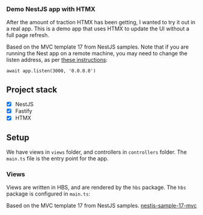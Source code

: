 ### Demo NestJS app with HTMX

After the amount of traction HTMX has been getting, I wanted to try it out in a real app. This is a demo app that uses HTMX to update the UI without a full page refresh.

Based on the MVC template 17 from NestJS samples.
Note that if you are running the Nest app on a remote machine, you may need to change the listen address, as per [these instructions](https://docs.nestjs.com/techniques/performance#adapter):

`await app.listen(3000, '0.0.0.0')`

## Project stack
- [x] NestJS
- [x] Fastify
- [x] HTMX

## Setup
We have views in `views` folder, and controllers in `controllers` folder. The `main.ts` file is the entry point for the app.

### Views
Views are written in HBS, and are rendered by the `hbs` package. The `hbs` package is configured in `main.ts`:


Based on the MVC template 17 from NestJS samples.
[nestjs-sample-17-mvc](https://github.com/nestjs/nest/tree/master/sample/17-mvc-fastify)
